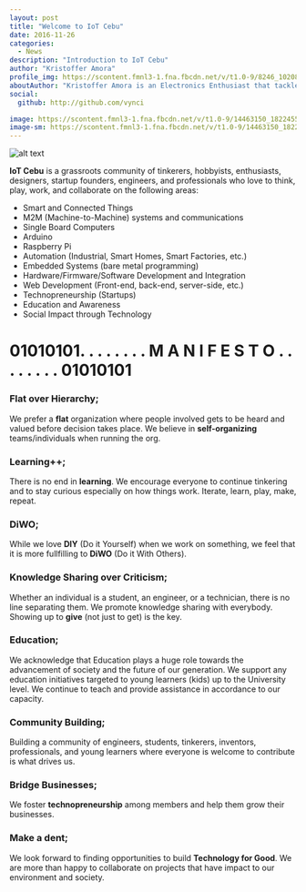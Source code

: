 ```yaml
---
layout: post
title: "Welcome to IoT Cebu"
date: 2016-11-26
categories:
  - News
description: "Introduction to IoT Cebu"
author: "Kristoffer Amora"
profile_img: https://scontent.fmnl3-1.fna.fbcdn.net/v/t1.0-9/8246_10208960712594803_4974110643699235072_n.jpg?_nc_eui2=v1%3AAeGQwIFY9KtSCVYMgqOHzYfZSp2pFfqSbFoKtGhaomJnVAzLoP5WdjLaEUq66mcuADdftDH9SIu5g53ghPmw_L72hnQRChI0WQeFaE-elBzsYVt81LPpUyBhCDiZAu4jHwk&oh=35c4a914b6eaa50b9237a5cb65e6b2af&oe=58FD2E88
aboutAuthor: "Kristoffer Amora is an Electronics Enthusiast that tackles both Firmware and Hardware. He works at Fortify Technologies as his full-time job."
social:
  github: http://github.com/vynci

image: https://scontent.fmnl3-1.fna.fbcdn.net/v/t1.0-9/14463150_1822455267989412_644747042526783602_n.jpg?_nc_eui2=v1%3AAeGk3cp2OrUrICKRyofPYIXeT2NYxOhzzKDGHv-Uq2qbDKtlkgml6uypXjdByGk5uVKDlW_AXkOhapk92KkFzSX-WkY1Mn_7S_VH8aFU3auCd0FEhYG5jrTXwoENQHNwDOE&oh=095dfe214f2478490d14316a452e275a&oe=58B38BC6
image-sm: https://scontent.fmnl3-1.fna.fbcdn.net/v/t1.0-9/14463150_1822455267989412_644747042526783602_n.jpg?_nc_eui2=v1%3AAeGk3cp2OrUrICKRyofPYIXeT2NYxOhzzKDGHv-Uq2qbDKtlkgml6uypXjdByGk5uVKDlW_AXkOhapk92KkFzSX-WkY1Mn_7S_VH8aFU3auCd0FEhYG5jrTXwoENQHNwDOE&oh=095dfe214f2478490d14316a452e275a&oe=58B38BC6
---
```

![alt text](/images/iotcebu_logo.jpg "IoT Cebu logo")

**IoT Cebu** is a grassroots community of tinkerers, hobbyists, enthusiasts, designers, startup founders, engineers, and professionals who love to think, play, work, and collaborate on the following areas:
- Smart and Connected Things
- M2M (Machine-to-Machine) systems and communications
- Single Board Computers
- Arduino
- Raspberry Pi 
- Automation (Industrial, Smart Homes, Smart Factories, etc.)
- Embedded Systems (bare metal programming)
- Hardware/Firmware/Software Development and Integration
- Web Development (Front-end, back-end, server-side, etc.)
- Technopreneurship (Startups)
- Education and Awareness
- Social Impact through Technology

# 01010101. . . . . . . . M A N I F E S T O . . . . . . . . 01010101

### Flat over Hierarchy;
We prefer a **flat** organization where people involved gets to be heard and valued before decision takes place. We believe in **self-organizing** teams/individuals when running the org. 	

### Learning++;
There is no end in **learning**. We encourage everyone to continue tinkering and to stay curious especially on how things work. Iterate, learn, play, make, repeat. 

### DiWO;
While we love **DIY** (Do it Yourself) when we work on something, we feel that it is more fullfilling to **DiWO** (Do it With Others).

### Knowledge Sharing over Criticism;
Whether an individual is a student, an engineer, or a technician, there is no line separating them. We promote knowledge sharing with everybody. Showing up to **give** (not just to get) is the key.

### Education;
We acknowledge that Education plays a huge role towards the advancement of society and the future of our generation. We support any education initiatives targeted to young learners (kids) up to the University level. We continue to teach and provide assistance in accordance to our capacity.

### Community Building;
Building a community of engineers, students, tinkerers, inventors, professionals, and young learners where everyone is welcome to contribute is what drives us. 

### Bridge Businesses;
We foster **technopreneurship** among members and help them grow their businesses.

### Make a dent;
We look forward to finding opportunities to build **Technology for Good**. We are more than happy to collaborate on projects that have impact to our environment and society. 

